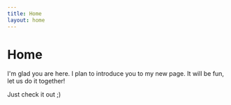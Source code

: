 ```yaml
---
title: Home
layout: home
---
```


# Home

I'm glad you are here. I plan to introduce you to my new page. It will be fun, let us do it together!

Just check it out ;)
